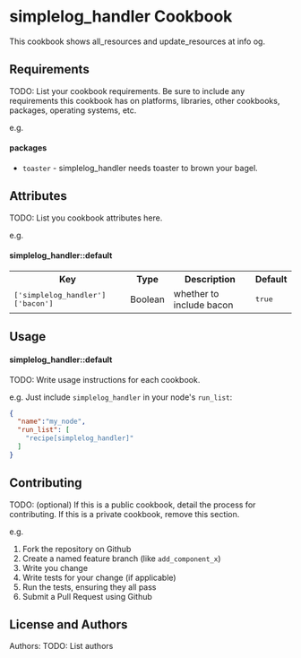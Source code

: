 simplelog_handler Cookbook
==========================

This cookbook shows all_resources and update_resources at info og.

Requirements
------------
TODO: List your cookbook requirements. Be sure to include any requirements this cookbook has on platforms, libraries, other cookbooks, packages, operating systems, etc.

e.g.
#### packages
- `toaster` - simplelog_handler needs toaster to brown your bagel.

Attributes
----------
TODO: List you cookbook attributes here.

e.g.
#### simplelog_handler::default
<table>
  <tr>
    <th>Key</th>
    <th>Type</th>
    <th>Description</th>
    <th>Default</th>
  </tr>
  <tr>
    <td><tt>['simplelog_handler']['bacon']</tt></td>
    <td>Boolean</td>
    <td>whether to include bacon</td>
    <td><tt>true</tt></td>
  </tr>
</table>

Usage
-----
#### simplelog_handler::default
TODO: Write usage instructions for each cookbook.

e.g.
Just include `simplelog_handler` in your node's `run_list`:

```json
{
  "name":"my_node",
  "run_list": [
    "recipe[simplelog_handler]"
  ]
}
```

Contributing
------------
TODO: (optional) If this is a public cookbook, detail the process for contributing. If this is a private cookbook, remove this section.

e.g.
1. Fork the repository on Github
2. Create a named feature branch (like `add_component_x`)
3. Write you change
4. Write tests for your change (if applicable)
5. Run the tests, ensuring they all pass
6. Submit a Pull Request using Github

License and Authors
-------------------
Authors: TODO: List authors
